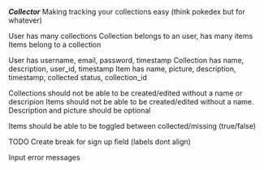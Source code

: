 *****Collector*****
Making tracking your collections easy (think pokedex but for whatever)


User has many collections
Collection belongs to an user, has many items
Items belong to a collection



User has username, email, password, timestamp
Collection has name, description, user_id, timestamp
Item has name, picture, description, timestamp, collected status, collection_id


Collections should not be able to be created/edited without a name or descripion
Items should not be able to be created/edited without a name. Description and picture should be optional

Items should be able to be toggled between collected/missing (true/false)


TODO
Create break for sign up field (labels dont align)

Input error messages